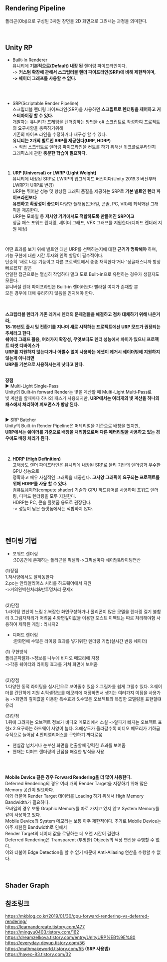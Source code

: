## Rendering Pipeline
폴리곤(Obj)으로 구성된 3차원 장면을 2D 화면으로 그려내는 과정을 의미한다.<br> 
<br>
<br>

## Unity RP
* Built-In Renderer<br>
유니티에 **기본적으로(Default) 내장 된** 렌더링 파이프라인이다.<br>
-> **커스텀 확장에 관해서 스크립터블 렌더 파이프라인(SRP)에 비해 제한적이며,<br>
-> 쉐이더 그래프를 사용할 수 없다.**<br>
<br>
<br>

* SRP(Scriptable Render Pipeline)<br>
스크립터블 렌더링 파이프라인(SRP)을 사용하면 **스크립트로 렌더링을 제어하고 커스터마이징 할 수 있다.**<br>
개발자는 유니티가 프레임을 렌더링하는 방법을 c# 스크립트로 작성하여 프로젝트의 요구사항을 충족하기위해<br>
기존의 파이프 라인을 수정하거나 재구성 할 수 있다.<br>
**유니티는 2개의 빌트인 SRP를 제공한다(URP, HDRP)**<br>
-> 직접 스크립트로 렌더링 파이프라인을 컨트롤 하기 위해선 워크플로우라던지<br>
그래픽스에 관한 **충분한 학습이 필요하다.**<br>
<br>

1. **URP (Universal) or LWRP (Light Weight)**<br>
유니티에 내장된 SRP로 LWRP의 업그레이드 버전이다(Unity 2019.3 버전부터 LWRP가 URP로 변경)<br>
URP는 뛰어난 성능 및 향상된 그래픽 품질을 제공하는 SRP로 **기본 빌트인 렌더 파이프라인보다<br>
유연하고 확장성이 좋으며** 다양한 플래폼(모바일, 콘솔, PC, VR)에 최적화된 그래픽을 제공한다.<br>
URP는 모바일 등 **저사양 기기에서도 적합하도록 만들어진 SRP이고**<br>
싱글 패스 포워드 렌더링, 셰이더 그래프, VFX 그래프를 지원한다(디퍼드 렌더러 지원 예정)<br>
<br>

어떤 효과를 보기 위해 빌트인 대신 URP를 선택하는지에 대한 **근거가 명확해야** 하며,<br>
기능 구현에 대한 시간 투자와 인력 할당이 필수적이다.<br>
단순히 '새로 나온 기능이고 다른 프로젝트에서 종종 채택한다'거나 '싱글패스니까 항상 빠르겠지' 같은<br>
안일한 접근으로는 열심히 작업하다 말고 도로 Built-in으로 유턴하는 경우가 생길지도 모른다.<br>
유니버설 렌더 파이프라인은 Built-in 렌더러보다 빨라질 여지가 존재할 뿐<br>
모든 경우에 대해 유리하지 않음을 인지해야 한다.<br>
<br>
<br>

**스크립터블 렌더가 기존 레거시 렌더의 문제점들을 해결하고 점차 대체하기 위해 나온거라,<br>
18-19년도 출시 및 전환기를 지나며 새로 시작하는 프로젝트에선 URP 모드가 권장되는 추세라고 한다.<br>
쉐이더 그래프 활용, 여러가지 확장성, 무엇보다도 렌더 성능에서 차이가 있으니 프로젝트 타겟 디바이스가<br>
URP를 지원하지 않는다거나 어쩔수 없이 사용하는 에셋이 레거시 쉐이더밖에 지원하지 않는게 아니라면<br>
URP를 기본으로 사용하시는게 낫다고 한다.**<br>
<br>

**장점**<br>
▶ Multi-Light Single-Pass <br>
Unity의 Built-in forward Render는 빛을 계산할 때 Multi-Light Multi-Pass로<br>
빛 계산을 할때마다 하나의 패스가 사용되지만, **URP에서는 여러개의 빛 계산을 하나의<br>
패스에서 처리하여 퍼포먼스가 향상 된다.**<br>
<br>

▶ SRP Batcher<br>
Unity의 Built-in Render Pipeline은 머테리얼을 기준으로 배칭을 했지만,<br>
**URP에서는 쉐이더를 기준으로 배칭을 처리함으로써 다른 메터리얼을 사용하고 있는 경우에도 배칭 처리가 된다.**<br>
<br>
<br>

2. **HDRP (High Definition)**<br>
고해상도 렌더 파이프라인은 유니티에 내장된 SRP로 물리 기반의 렌더링과 우수한 GPU 성능으로<br>
정확하고 매우 사실적인 그래픽을 제공한다. **고사양 그래픽이 요구되는 프로젝트를 위해 HDRP를 사용 할 수 있다.**<br>
컴퓨트쉐이더(compute shader) 기술과 GPU 하드웨어를 사용하며 포워드 렌더링, 디퍼드 렌더링을 모두 지원한다.<br>
HDRP는 PC, 콘솔 플랫폼 용도로 권장된다.<br>
-> 성능이 낮은 플랫폼에서는 적합하지 않다.<br>
<br>
<br>

## 렌더링 기법

* 포워드 렌더링<br>
:3D공간에 존재하는 폴리곤을 픽셀화->그픽실마다 쉐이딩&라이팅연산<br>

(1)장점<br>
1.저사양에서도 잘작동한다<br>
2.pc는 안티앨리어스 처리를 하드웨어에서 지원<br>
->거의완벽한처리&반투명처리 문제x<br>
<br>

(2)단점<br>
1.라이팅 연산이 느림
2.복잡한 화면구성하거나 폴리곤이 많은 모델을 렌더링 걸기 불합리
3.그림자처리가 어려움
4.화면깊이값을 이용한 포스트 이펙트는 따로 처리해야함
사용하여 제작된 게임 : 리니지2
<br>

* 디퍼드 렌더링<br>
:한화면에 수많은 라이팅 효과를 넣기위한 렌더링 기법(실시간 반응 쉐이더)<br>

(1) 구현방식<br>
폴리곤픽셀화->정보를 나누에 비디오 메모리에 저장<br>
->각종 쉐이터와 라이팅 효과를 거쳐 화면에 보여줌<br>
<br>

(2)장점<br>
1.다양한 동적 라이팅을 실시간으로 보여줄수 있음
2.그림자를 쉽게 그릴수 있다.
3.쉐이더를 간단하게 지원
4.픽셀정보를 메모리에 저장하면서 생기는 여러가지 이점을 사용가능
->화면의 깊이값을 이용한 특수효과
5.수많은 오브젝트와 복잡한 모델링을 표현할떄 유리
<br>

(3)단점<br>
1.뒤에 그려지는 오브젝트 정보가 비디오 메모리에서 소실
->알파가 빠지는 오브젝트 표현x
2.요구하는 하드웨어 사양이 높다.
3.해상도가 올라갈수록 비디오 메모리가 기하급수적으로 늘어남
4.안티앨리어스를 구현하기 까다로움
<br>

* 현실감 넘치거나 눈부신 화면을 연출할때 강력한 효과를 보여줌<br>
* 현재는 디퍼드 랜더링의 단점을 해결한 방식을 사용<br>
<br>
<br>

**Mobile Device 같은 경우 Forward Rendering을 더 많이 사용한다.**<br>
Deferred Rendering의 경우 여러 개의 Render Target을 저장하기 위해 많은 Memory 공간이 필요하다.<br>
이와 더불어 Render Target 데이터를 Loading 하기 위해서 High Memory Bandwidth가 필요하다.<br>
모바일의 경우 보통 Graphic Memory를 따로 가지고 있지 않고 System Memory를 같이 사용하고 있다.<br>
Mobile Device의 System 메모리는 보통 아주 제한적이다. 추가로 Mobile Device는 아주 제한된 Bandwidth로 인해서<br>
Render Target의 데이터 값을 로딩하는 데 오랜 시간이 걸린다.<br>
Deferred Rendering은 Transparent (투명한) Objects의 색상 연산을 수행할 수 없다.<br>
이와 더불어 Edge Detection을 할 수 없기 때문에 Anti-Aliasing 연산을 수행할 수 없다.<br>
<br> 
<br>

## Shader Graph

## 참조링크
https://mkblog.co.kr/2019/01/30/gpu-forward-rendering-vs-deferred-rendering/ <br>
https://learnandcreate.tistory.com/477 <br>
https://mingyu0403.tistory.com/162 <br>
https://dreamzelkova.tistory.com/entry/UnityURP%EB%9E%80 <br>
https://everyday-devup.tistory.com/56 <br>
https://mathmakeworld.tistory.com/55 **(SRP 사용법)** <br>
https://hayeo-83.tistory.com/32 <br>

